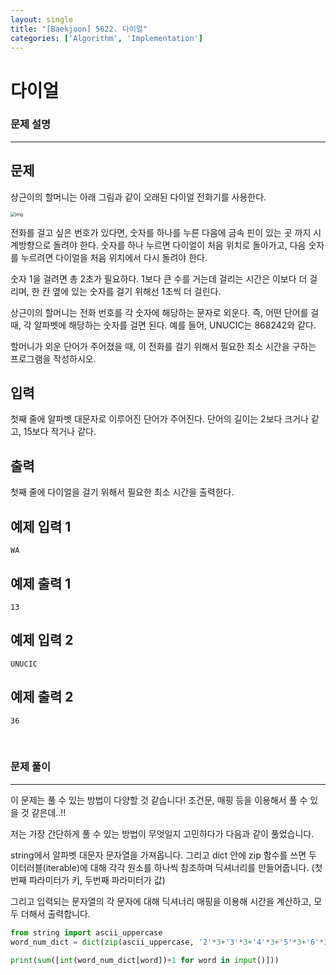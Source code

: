 ```yaml
---
layout: single
title: "[Baekjoon] 5622. 다이얼"
categories: ['Algorithm', 'Implementation']
---
```




# 다이얼

### 문제 설명

---

## 문제

상근이의 할머니는 아래 그림과 같이 오래된 다이얼 전화기를 사용한다.

<img src="https://upload.acmicpc.net/9c88dd24-3a4c-4a09-bc50-e6496958214d/-/preview/" alt="img" style="zoom: 50%;" />

전화를 걸고 싶은 번호가 있다면, 숫자를 하나를 누른 다음에 금속 핀이 있는 곳 까지 시계방향으로 돌려야 한다. 숫자를 하나 누르면 다이얼이 처음 위치로 돌아가고, 다음 숫자를 누르려면 다이얼을 처음 위치에서 다시 돌려야 한다.

숫자 1을 걸려면 총 2초가 필요하다. 1보다 큰 수를 거는데 걸리는 시간은 이보다 더 걸리며, 한 칸 옆에 있는 숫자를 걸기 위해선 1초씩 더 걸린다.

상근이의 할머니는 전화 번호를 각 숫자에 해당하는 문자로 외운다. 즉, 어떤 단어를 걸 때, 각 알파벳에 해당하는 숫자를 걸면 된다. 예를 들어, UNUCIC는 868242와 같다.

할머니가 외운 단어가 주어졌을 때, 이 전화를 걸기 위해서 필요한 최소 시간을 구하는 프로그램을 작성하시오.

## 입력

첫째 줄에 알파벳 대문자로 이루어진 단어가 주어진다. 단어의 길이는 2보다 크거나 같고, 15보다 작거나 같다.

## 출력

첫째 줄에 다이얼을 걸기 위해서 필요한 최소 시간을 출력한다.

## 예제 입력 1 

```
WA
```

## 예제 출력 1 

```
13
```

## 예제 입력 2 

```
UNUCIC
```

## 예제 출력 2 

```
36
```

<br>

### 문제 풀이

---

 이 문제는 풀 수 있는 방법이 다양할 것 같습니다! 조건문, 매핑 등을 이용해서 풀 수 있을 것 같은데..!!

저는 가장 간단하게 풀 수 있는 방법이 무엇일지 고민하다가 다음과 같이 풀었습니다. 

string에서 알파벳 대문자 문자열을 가져옵니다. 그리고 dict 안에 zip 함수를 쓰면 두 이터러블(iterable)에 대해 각각 원소를 하나씩 참조하며 딕셔너리를 만들어줍니다. (첫번째 파라미터가 키, 두번째 파라미터가 값)

그리고 입력되는 문자열의 각 문자에 대해 딕셔너리 매핑을 이용해 시간을 계산하고, 모두 더해서 출력합니다. 

```python
from string import ascii_uppercase
word_num_dict = dict(zip(ascii_uppercase, '2'*3+'3'*3+'4'*3+'5'*3+'6'*3+'7'*4+'8'*3+'9'*4))

print(sum([int(word_num_dict[word])+1 for word in input()]))
```

<br>

